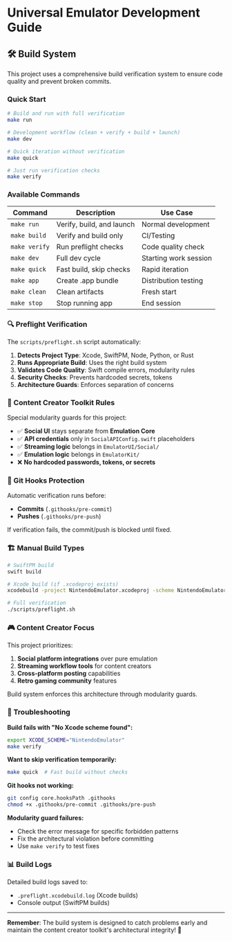 # Universal Emulator Development Guide

## 🛠 Build System

This project uses a comprehensive build verification system to ensure code quality and prevent broken commits.

### Quick Start

```bash
# Build and run with full verification
make run

# Development workflow (clean + verify + build + launch)
make dev

# Quick iteration without verification
make quick

# Just run verification checks
make verify
```

### Available Commands

| Command | Description | Use Case |
|---------|-------------|----------|
| `make run` | Verify, build, and launch | Normal development |
| `make build` | Verify and build only | CI/Testing |
| `make verify` | Run preflight checks | Code quality check |
| `make dev` | Full dev cycle | Starting work session |
| `make quick` | Fast build, skip checks | Rapid iteration |
| `make app` | Create .app bundle | Distribution testing |
| `make clean` | Clean artifacts | Fresh start |
| `make stop` | Stop running app | End session |

### 🔍 Preflight Verification

The `scripts/preflight.sh` script automatically:

1. **Detects Project Type**: Xcode, SwiftPM, Node, Python, or Rust
2. **Runs Appropriate Build**: Uses the right build system
3. **Validates Code Quality**: Swift compile errors, modularity rules
4. **Security Checks**: Prevents hardcoded secrets, tokens
5. **Architecture Guards**: Enforces separation of concerns

### 🎯 Content Creator Toolkit Rules

Special modularity guards for this project:

- ✅ **Social UI** stays separate from **Emulation Core**
- ✅ **API credentials** only in `SocialAPIConfig.swift` placeholders
- ✅ **Streaming logic** belongs in `EmulatorUI/Social/`
- ✅ **Emulation logic** belongs in `EmulatorKit/`
- ❌ **No hardcoded passwords, tokens, or secrets**

### 🚫 Git Hooks Protection

Automatic verification runs before:
- **Commits** (`.githooks/pre-commit`)
- **Pushes** (`.githooks/pre-push`)

If verification fails, the commit/push is blocked until fixed.

### 🏗 Manual Build Types

```bash
# SwiftPM build
swift build

# Xcode build (if .xcodeproj exists)
xcodebuild -project NintendoEmulator.xcodeproj -scheme NintendoEmulator build

# Full verification
./scripts/preflight.sh
```

### 🎮 Content Creator Focus

This project prioritizes:
1. **Social platform integrations** over pure emulation
2. **Streaming workflow tools** for content creators
3. **Cross-platform posting** capabilities
4. **Retro gaming community** features

Build system enforces this architecture through modularity guards.

### 🐛 Troubleshooting

**Build fails with "No Xcode scheme found":**
```bash
export XCODE_SCHEME="NintendoEmulator"
make verify
```

**Want to skip verification temporarily:**
```bash
make quick  # Fast build without checks
```

**Git hooks not working:**
```bash
git config core.hooksPath .githooks
chmod +x .githooks/pre-commit .githooks/pre-push
```

**Modularity guard failures:**
- Check the error message for specific forbidden patterns
- Fix the architectural violation before committing
- Use `make verify` to test fixes

### 📊 Build Logs

Detailed build logs saved to:
- `.preflight.xcodebuild.log` (Xcode builds)
- Console output (SwiftPM builds)

---

**Remember**: The build system is designed to catch problems early and maintain the content creator toolkit's architectural integrity! 🎯